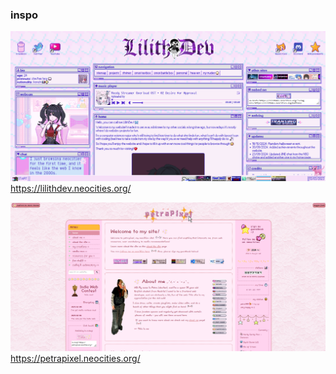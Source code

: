 ### inspo
![lilithdev](image.png)
https://lilithdev.neocities.org/

![petrapixel](image-1.png)
https://petrapixel.neocities.org/

